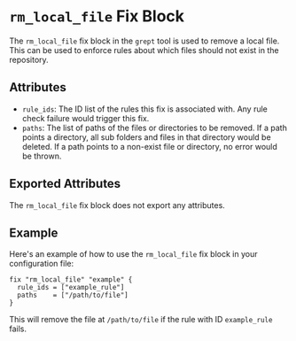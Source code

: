 # `rm_local_file` Fix Block

The `rm_local_file` fix block in the `grept` tool is used to remove a local file. This can be used to enforce rules about which files should not exist in the repository.

## Attributes

- `rule_ids`: The ID list of the rules this fix is associated with. Any rule check failure would trigger this fix.
- `paths`: The list of paths of the files or directories to be removed. If a path points a directory, all sub folders and files in that directory would be deleted. If a path points to a non-exist file or directory, no error would be thrown.

## Exported Attributes

The `rm_local_file` fix block does not export any attributes.

## Example

Here's an example of how to use the `rm_local_file` fix block in your configuration file:

```hcl
fix "rm_local_file" "example" {
  rule_ids = ["example_rule"]
  paths    = ["/path/to/file"]
}
```

This will remove the file at `/path/to/file` if the rule with ID `example_rule` fails.
